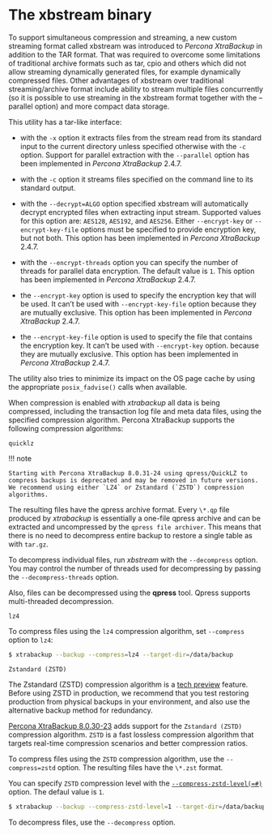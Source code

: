 # The xbstream binary

To support simultaneous compression and streaming, a new custom streaming
format called xbstream was introduced to *Percona XtraBackup* in addition to
the TAR format. That was required to overcome some limitations of traditional
archive formats such as tar, cpio and others which did not allow streaming
dynamically generated files, for example dynamically compressed files. Other
advantages of xbstream over traditional streaming/archive format include
ability to stream multiple files concurrently (so it is possible to use
streaming in the xbstream format together with the –parallel option) and more
compact data storage.

This utility has a tar-like interface:

* with the `-x` option it extracts files from the stream read from its
standard input to the current directory unless specified otherwise with the
`-c` option. Support for parallel extraction with the `--parallel`
option has been implemented in *Percona XtraBackup* 2.4.7.

* with the `-c` option it streams files specified on the command line to its
standard output.

* with the `--decrypt=ALGO` option specified xbstream will automatically
decrypt encrypted files when extracting input stream. Supported values for
this option are: `AES128`, `AES192`, and `AES256`. Either
`--encrypt-key` or `--encrypt-key-file` options must be specified to
provide encryption key, but not both. This option has been implemented in
*Percona XtraBackup* 2.4.7.

* with the `--encrypt-threads` option you can specify the number of threads
for parallel data encryption. The default value is `1`. This option has
been implemented in *Percona XtraBackup* 2.4.7.

* the `--encrypt-key` option is used to specify the encryption key that will
be used. It can’t be used with `--encrypt-key-file` option because they
are mutually exclusive. This option has been implemented in *Percona
XtraBackup* 2.4.7.

* the `--encrypt-key-file` option is used to specify the file that contains
the encryption key. It can’t be used with `--encrypt-key` option.
because they are mutually exclusive. This option has been implemented in
*Percona XtraBackup* 2.4.7.

The utility also tries to minimize its impact on the OS page cache by using the
appropriate `posix_fadvise()` calls when available.

When compression is enabled with *xtrabackup* all data is being compressed,
including the transaction log file and meta data files, using the specified
compression algorithm. Percona XtraBackup supports the following compression algorithms:

`quicklz` 

!!! note

    Starting with Percona XtraBackup 8.0.31-24 using qpress/QuickLZ to compress backups is deprecated and may be removed in future versions. We recommend using either `LZ4` or Zstandard (`ZSTD`) compression algorithms.

The resulting files have the qpress archive format. Every `\*.qp` file
produced by *xtrabackup* is essentially a one-file qpress archive and can be extracted and uncompressed by the `qpress file archiver`. This means that there is no need to decompress entire backup to restore a single table as with `tar.gz`. 

To decompress individual files, run *xbstream* with the
`--decompress` option. You may control the number of threads
used for decompressing by passing the `--decompress-threads` option.

Also, files can be decompressed using the **qpress** tool. Qpress supports multi-threaded decompression.

`lz4`

To compress files using the `lz4` compression algorithm, set `--compress` option to `lz4`:

```{.bash data-prompt="$"}
$ xtrabackup --backup --compress=lz4 --target-dir=/data/backup
```

`Zstandard (ZSTD)`

The Zstandard (ZSTD) compression algorithm is a [tech preview](../glossary.md#tech-preview) feature. Before using ZSTD in production, we recommend that you test restoring production from physical backups in your environment, and also use the alternative backup method for redundancy.

[Percona XtraBackup 8.0.30-23](../release-notes/8.0/8.0.30-23.0.md) adds support for the `Zstandard (ZSTD)` compression algorithm. `ZSTD` is a fast lossless compression algorithm that targets real-time compression scenarios and better compression ratios. 
    
To compress files using the `ZSTD` compression algorithm, use the `--compress=zstd` option. The resulting files have the `\*.zst` format. 
    
You can specify `ZSTD` compression level with the [`--compress-zstd-level(=#)`](../xtrabackup_bin/xbk_option_reference.md#compress-zstd-level) option. The defaul value is `1`.

```{.bash data-prompt="$"}
$ xtrabackup --backup --compress-zstd-level=1 --target-dir=/data/backup
```
    
To decompress files, use the `--decompress` option. 


